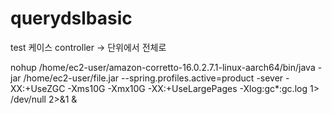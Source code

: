 # querydslbasic
test 케이스 controller -> 단위에서 전체로

nohup /home/ec2-user/amazon-corretto-16.0.2.7.1-linux-aarch64/bin/java -jar /home/ec2-user/file.jar --spring.profiles.active=product -sever -XX:+UseZGC -Xms10G -Xmx10G -XX:+UseLargePages -Xlog:gc*:gc.log 1> /dev/null 2>&1 &

